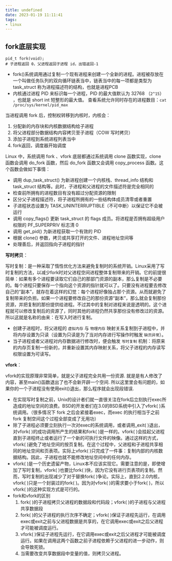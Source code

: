 ```yaml
---
title: undefined
date: 2023-01-19 11:11:41
tags:
- linux
---
```


## fork底层实现

```shell
pid_t fork(void);
# 子进程返回 0，父进程返回子进程 id，出错返回-1
```

- fork()系统调用通过复制一个现有进程来创建一个全新的进程。进程被存放在一个叫做任务队列的双向循环链表当中，链表当中的每一项都是类型为 task_struct 称为进程描述符的结构，也就是进程PCB
- 内核通过进程 PID 来标识每一个进程，PID 的最大值默认为 32768 （`2^15`） ，也就是 short int 短整形的最大值。
    查看系统允许同时存在的进程数目：`cat /proc/sys/kernel/pid_max`

当进程调用 fork 后，控制权转移到内核时，内核会：

1. 分配新的内存块和内核数据结构给子进程
2. 将父进程部分数据结构内容拷贝至子进程（COW 写时拷贝）
3. 添加子进程到系统进程列表当中
4. fork返回，调度器开始调度

Linux 中，系统调用 fork 、vfork 底层都通过系统调用 clone 函数实现，clone 函数会调用 do_fork 函数，然后 do_fork 函数又会调用 copy_process 函数。这个函数会做如下事情：

- 调用 dup_task_struct() 为新进程创建一个内核栈、thread_info 结构和 task_struct 结构等。此时，子进程和父进程的文件描述符是完全相同的
- 检查前所拥有的进程数目有没有超过分配资源的限制
- 区分父子进程描述符，将子进程所拥有的一些结构体成员清零或者重置
- 子进程状态设置为 TASK_UNINTERRUPTIBLE（不可中断）以保证它不会被运行
- 调用 copy_flags() 更新 task_struct 的 flags 成员。将进程是否拥有超级用户权限的 PF_SUPERPRIV 标志清 0 
- 调用 get_pid() 为新进程获取一个有效的 PID
- 根据 clone() 参数，拷贝或共享打开的文件、进程地址空间等
- 处理善后，并返回指向子进程的指针

**写时拷贝**：

写时复制：是一种采取了惰性优化方法来避免复制时的系统开销。Linux采用了写时复制的方法，以减少fork时对父进程空间进程整体复制带来的开销。它的前提很简单：如果有多个进程要读取它们自己的那部门资源的副本，那么复制是不必要的。每个进程只要保存一个指向这个资源的指针就可以了。只要没有进程要去修改自己的“副本”，就存在着这样的幻觉：每个进程好像独占那个资源。从而就避免了复制带来的负担。如果一个进程要修改自己的那份资源“副本”，那么就会复制那份资源，并把复制的那份提供给进程。不过其中的复制对进程来说是透明的。这个进程就可以修改复制后的资源了，同时其他的进程仍然共享那份没有修改过的资源。所以这就是名称的由来：在写入时进行复制。

- 创建子进程时，将父进程的 `虚拟内存` 与 `物理内存` 映射关系复制到子进程中，并将内存设置为只读（设置为只读是为了当对内存进行写操作时触发 `缺页异常`）。
- 当子进程或者父进程对内存数据进行修改时，便会触发 `写时复制` 机制：将原来的内存页复制一份新的，并重新设置其内存映射关系，将父子进程的内存读写权限设置为可读写。

**vfork**：

vfork的实现原理非常简单，就是父子进程完全共用一份资源. 就是是有人修改了内容，甚至main()函数退出了也不会新开辟一个空间. 所以这里里会有问题的，如果你的一个子进程没有使用exit()退出，那么程序就会出现段错误. 

- 在实现写时复制之前，Unix的设计者们就一直很关注在fork后立刻执行exec所造成的地址空间的浪费。BSD的开发者们在3.0的BSD系统中引入了vfork( )系统调用。（很多情况下 fork 之后会紧接着exec，而exec 的执行相当于之前 fork 复制空间这个过程全部变成了无用功）
- 除了子进程必须要立刻执行一次对exec的系统调用，或者调用_exit( )退出，对vfork( )的成功调用所产生的结果和fork( )是一样的。vfork( )会挂起父进程直到子进程终止或者运行了一个新的可执行文件的映像。通过这样的方式，vfork( )避免了地址空间的按页复制。在这个过程中，父进程和子进程共享相同的地址空间和页表项。实际上vfork( )只完成了一件事：复制内部的内核数据结构。因此，子进程也就不能修改地址空间中的任何内存。
- vfork( )是一个历史遗留产物，Linux本不应该实现它。需要注意的是，即使增加了写时复制，vfork( )也要比fork( )快，因为它没有进行页表项的复制。然而，写时复制的出现减少了对于替换fork( )争论。实际上，直到2.2.0内核，vfork( )只是一个封装过的fork( )。因为对vfork( )的需求要小于fork( )，所以vfork( )的这种实现方式是可行的。
- fork和vfork的区别
    1. fork( )的子进程拷贝父进程的数据段和代码段；vfork( )的子进程与父进程共享数据段
    2. fork( )的父子进程的执行次序不确定；vfork( )保证子进程先运行，在调用exec或exit之前与父进程数据是共享的，在它调用exec或exit之后父进程才可能被调度运行。
    3. vfork( )保证子进程先运行，在它调用exec或exit之后父进程才可能被调度运行。如果在调用这两个函数之前子进程依赖于父进程的进一步动作，则会导致死锁。
    4. 当需要改变共享数据段中变量的值，则拷贝父进程。







